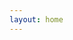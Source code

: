 ```yaml
---
layout: home
---
```


<script setup>
  import {
    VPTeamPage,
    VPTeamPageTitle,
    VPTeamMembers
  } from 'vitepress/theme';

  const members = [
    {
      avatar: 'https://www.github.com/dominiq007.png',
      name: 'Dominik Rajkowski',
      title: 'Creator and developer',
      links: [
        {
          icon: 'github', link: 'https://github.com/dominiq007',
        },
        {
          icon: 'instagram', link: 'https://www.instagram.com/dominiq_rajkowski',
        },
      ],
    },
  ];
</script>

<VPTeamPage>
  <VPTeamPageTitle>
    <template #title>
      Developer Team
    </template>
    <template #lead>
      Development of Northle is currently guided by one person.
    </template>
  </VPTeamPageTitle>

  <VPTeamMembers
    :members="members"
  />
</VPTeamPage>
